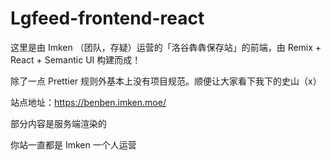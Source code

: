 # Lgfeed-frontend-react

这里是由 Imken （团队，存疑）运营的「洛谷犇犇保存站」的前端，由 Remix + React + Semantic UI 构建而成！

除了一点 Prettier 规则外基本上没有项目规范。顺便让大家看下我下的史山（x）

站点地址：<https://benben.imken.moe/>

部分内容是服务端渲染的

你站一直都是 Imken 一个人运营
